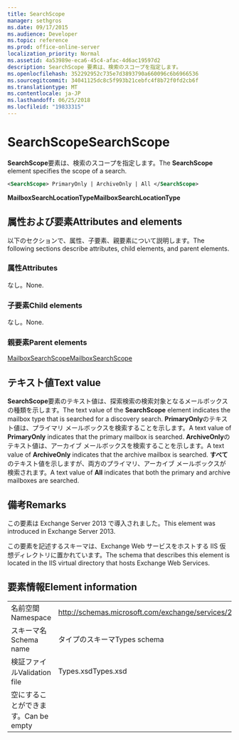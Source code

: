```yaml
---
title: SearchScope
manager: sethgros
ms.date: 09/17/2015
ms.audience: Developer
ms.topic: reference
ms.prod: office-online-server
localization_priority: Normal
ms.assetid: 4a53989e-eca6-45c4-afac-4d6ac19597d2
description: SearchScope 要素は、検索のスコープを指定します。
ms.openlocfilehash: 352292952c735e7d3893790a660096c6b6966536
ms.sourcegitcommit: 34041125dc8c5f993b21cebfc4f8b72f0fd2cb6f
ms.translationtype: MT
ms.contentlocale: ja-JP
ms.lasthandoff: 06/25/2018
ms.locfileid: "19833315"
---
```

# <a name="searchscope"></a><span data-ttu-id="ac13f-103">SearchScope</span><span class="sxs-lookup"><span data-stu-id="ac13f-103">SearchScope</span></span>

<span data-ttu-id="ac13f-104">**SearchScope**要素は、検索のスコープを指定します。</span><span class="sxs-lookup"><span data-stu-id="ac13f-104">The **SearchScope** element specifies the scope of a search.</span></span> 
  
```XML
<SearchScope> PrimaryOnly | ArchiveOnly | All </SearchScope>
```

 <span data-ttu-id="ac13f-105">**MailboxSearchLocationType**</span><span class="sxs-lookup"><span data-stu-id="ac13f-105">**MailboxSearchLocationType**</span></span>
## <a name="attributes-and-elements"></a><span data-ttu-id="ac13f-106">属性および要素</span><span class="sxs-lookup"><span data-stu-id="ac13f-106">Attributes and elements</span></span>

<span data-ttu-id="ac13f-107">以下のセクションで、属性、子要素、親要素について説明します。</span><span class="sxs-lookup"><span data-stu-id="ac13f-107">The following sections describe attributes, child elements, and parent elements.</span></span>
  
### <a name="attributes"></a><span data-ttu-id="ac13f-108">属性</span><span class="sxs-lookup"><span data-stu-id="ac13f-108">Attributes</span></span>

<span data-ttu-id="ac13f-109">なし。</span><span class="sxs-lookup"><span data-stu-id="ac13f-109">None.</span></span>
  
### <a name="child-elements"></a><span data-ttu-id="ac13f-110">子要素</span><span class="sxs-lookup"><span data-stu-id="ac13f-110">Child elements</span></span>

<span data-ttu-id="ac13f-111">なし。</span><span class="sxs-lookup"><span data-stu-id="ac13f-111">None.</span></span>
  
### <a name="parent-elements"></a><span data-ttu-id="ac13f-112">親要素</span><span class="sxs-lookup"><span data-stu-id="ac13f-112">Parent elements</span></span>

[<span data-ttu-id="ac13f-113">MailboxSearchScope</span><span class="sxs-lookup"><span data-stu-id="ac13f-113">MailboxSearchScope</span></span>](mailboxsearchscope.md)
  
## <a name="text-value"></a><span data-ttu-id="ac13f-114">テキスト値</span><span class="sxs-lookup"><span data-stu-id="ac13f-114">Text value</span></span>

<span data-ttu-id="ac13f-115">**SearchScope**要素のテキスト値は、探索検索の検索対象となるメールボックスの種類を示します。</span><span class="sxs-lookup"><span data-stu-id="ac13f-115">The text value of the **SearchScope** element indicates the mailbox type that is searched for a discovery search.</span></span> <span data-ttu-id="ac13f-116">**PrimaryOnly**のテキスト値は、プライマリ メールボックスを検索することを示します。</span><span class="sxs-lookup"><span data-stu-id="ac13f-116">A text value of **PrimaryOnly** indicates that the primary mailbox is searched.</span></span> <span data-ttu-id="ac13f-117">**ArchiveOnly**のテキスト値は、アーカイブ メールボックスを検索することを示します。</span><span class="sxs-lookup"><span data-stu-id="ac13f-117">A text value of **ArchiveOnly** indicates that the archive mailbox is searched.</span></span> <span data-ttu-id="ac13f-118">**すべて**のテキスト値を示しますが、両方のプライマリ、アーカイブ メールボックスが検索されます。</span><span class="sxs-lookup"><span data-stu-id="ac13f-118">A text value of **All** indicates that both the primary and archive mailboxes are searched.</span></span> 
  
## <a name="remarks"></a><span data-ttu-id="ac13f-119">備考</span><span class="sxs-lookup"><span data-stu-id="ac13f-119">Remarks</span></span>

<span data-ttu-id="ac13f-120">この要素は Exchange Server 2013 で導入されました。</span><span class="sxs-lookup"><span data-stu-id="ac13f-120">This element was introduced in Exchange Server 2013.</span></span>
  
<span data-ttu-id="ac13f-121">この要素を記述するスキーマは、Exchange Web サービスをホストする IIS 仮想ディレクトリに置かれています。</span><span class="sxs-lookup"><span data-stu-id="ac13f-121">The schema that describes this element is located in the IIS virtual directory that hosts Exchange Web Services.</span></span>
  
## <a name="element-information"></a><span data-ttu-id="ac13f-122">要素情報</span><span class="sxs-lookup"><span data-stu-id="ac13f-122">Element information</span></span>

|||
|:-----|:-----|
|<span data-ttu-id="ac13f-123">名前空間</span><span class="sxs-lookup"><span data-stu-id="ac13f-123">Namespace</span></span>  <br/> |http://schemas.microsoft.com/exchange/services/2006/types  <br/> |
|<span data-ttu-id="ac13f-124">スキーマ名</span><span class="sxs-lookup"><span data-stu-id="ac13f-124">Schema name</span></span>  <br/> |<span data-ttu-id="ac13f-125">タイプのスキーマ</span><span class="sxs-lookup"><span data-stu-id="ac13f-125">Types schema</span></span>  <br/> |
|<span data-ttu-id="ac13f-126">検証ファイル</span><span class="sxs-lookup"><span data-stu-id="ac13f-126">Validation file</span></span>  <br/> |<span data-ttu-id="ac13f-127">Types.xsd</span><span class="sxs-lookup"><span data-stu-id="ac13f-127">Types.xsd</span></span>  <br/> |
|<span data-ttu-id="ac13f-128">空にすることができます。</span><span class="sxs-lookup"><span data-stu-id="ac13f-128">Can be empty</span></span>  <br/> ||
   


